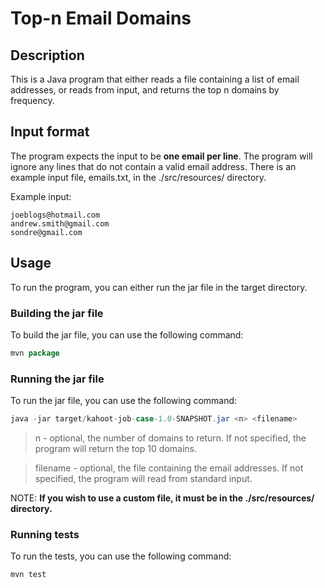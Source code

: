 # Top-n Email Domains

## Description

This is a Java program that either reads a file containing a list of email addresses, or reads from input, and returns the top n domains by frequency.

## Input format

The program expects the input to be **one email per line**. The program will ignore any lines that do not contain a valid email address. There is an example input file, emails.txt, in the ./src/resources/ directory.

Example input:

```text
joeblogs@hotmail.com
andrew.smith@gmail.com
sondre@gmail.com
```

## Usage

To run the program, you can either run the jar file in the target directory.

### Building the jar file

To build the jar file, you can use the following command:

```java
mvn package
```

### Running the jar file

To run the jar file, you can use the following command:

```java
java -jar target/kahoot-job-case-1.0-SNAPSHOT.jar <n> <filename>
```

> n - optional, the number of domains to return. If not specified, the program will return the top 10 domains.

> filename - optional, the file containing the email addresses. If not specified, the program will read from standard input.

NOTE: **If you wish to use a custom file, it must be in the ./src/resources/ directory.**

### Running tests

To run the tests, you can use the following command:

```java
mvn test
```
